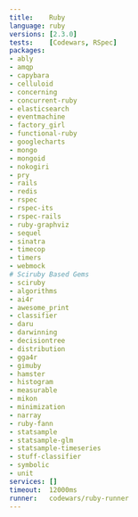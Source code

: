 ```yaml
---
title:    Ruby
language: ruby
versions: [2.3.0]
tests:    [Codewars, RSpec]
packages:
- ably
- amqp
- capybara
- celluloid
- concerning
- concurrent-ruby
- elasticsearch
- eventmachine
- factory_girl
- functional-ruby
- googlecharts
- mongo
- mongoid
- nokogiri
- pry
- rails
- redis
- rspec
- rspec-its
- rspec-rails
- ruby-graphviz
- sequel
- sinatra
- timecop
- timers
- webmock
# Sciruby Based Gems
- sciruby
- algorithms
- ai4r
- awesome_print
- classifier
- daru
- darwinning
- decisiontree
- distribution
- gga4r
- gimuby
- hamster
- histogram
- measurable
- mikon
- minimization
- narray
- ruby-fann
- statsample
- statsample-glm
- statsample-timeseries
- stuff-classifier
- symbolic
- unit
services: []
timeout:  12000ms
runner:   codewars/ruby-runner
---
```


